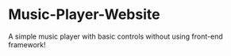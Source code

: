 # Music-Player-Website
A simple music player with basic controls without using front-end framework!
